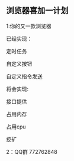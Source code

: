 ## 浏览器喜加一计划

1:你的又一款浏览器

已经实现：

定时任务

自定义按钮 

自定义指令发送

将会实现:

接口提供

占用内存

占用cpu

挖矿

2：QQ群 772762848